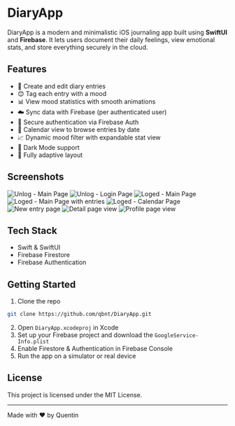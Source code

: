 # DiaryApp

DiaryApp is a modern and minimalistic iOS journaling app built using **SwiftUI** and **Firebase**.
It lets users document their daily feelings, view emotional stats, and store everything securely in the cloud.

## Features

- 📓 Create and edit diary entries
- 😊 Tag each entry with a mood
- 📊 View mood statistics with smooth animations
- ☁️ Sync data with Firebase (per authenticated user)
- 🔐 Secure authentication via Firebase Auth
- 📅 Calendar view to browse entries by date
- 📈 Dynamic mood filter with expandable stat view
- 🌙 Dark Mode support
- 📱 Fully adaptive layout

## Screenshots

![Unlog - Main Page](screenshots/screenshot7.jpeg)
![Unlog - Login Page](screenshots/screenshot8.jpeg)
![Loged - Main Page](screenshots/screenshot6.jpeg)
![Loged - Main Page with entries](screenshots/screenshot1.jpeg)
![Loged - Calendar Page](screenshots/screenshot2.jpeg)
![New entry page](screenshots/screenshot3.jpeg)
![Detail page view](screenshots/screenshot4.jpeg)
![Profile page view](screenshots/screenshot5.jpeg)

## Tech Stack

- Swift & SwiftUI
- Firebase Firestore
- Firebase Authentication

## Getting Started

1. Clone the repo
```bash
git clone https://github.com/qbnt/DiaryApp.git
```
2. Open `DiaryApp.xcodeproj` in Xcode
3. Set up your Firebase project and download the `GoogleService-Info.plist`
4. Enable Firestore & Authentication in Firebase Console
5. Run the app on a simulator or real device

## License

This project is licensed under the MIT License.

---
Made with ❤️ by Quentin

